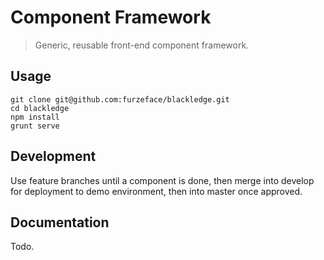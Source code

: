 # Component Framework 

> Generic, reusable front-end component framework.

## Usage
```
git clone git@github.com:furzeface/blackledge.git
cd blackledge
npm install
grunt serve
```

## Development
Use feature branches until a component is done, then merge into develop for deployment to demo environment, then into master once approved.

## Documentation
Todo.
